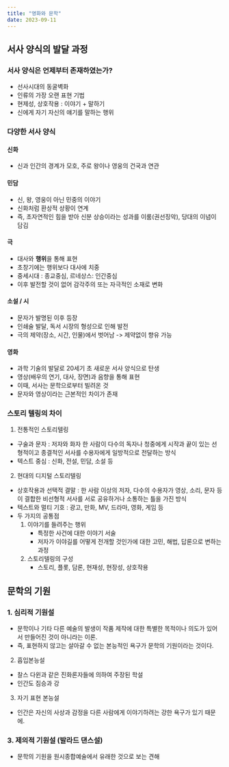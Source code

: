 ```yaml
---
title: "영화와 문학"
date: 2023-09-11
---
```


## 서사 양식의 발달 과정
  ### 서사 양식은 언제부터 존재하였는가?
  - 선사시대의 동굴벽화
  - 인류의 가장 오랜 표현 기법
  - 현제성, 상호작용 : 이야기 + 말하기
  - 신에게 자기 자신의 얘기를 말하는 행위
  
  ### 다양한 서사 양식
  #### 신화
  - 신과 인간의 경계가 모호, 주로 왕이나 영웅의 건국과 연관
  
  #### 민담
  - 신, 왕, 영웅이 아닌 민중의 이야기
  - 신화처럼 환상적 상황이 연계
  - 즉, 초자연적인 힘을 받아 신분 상승이라는 성과를 이룸(권선징악), 당대의 이념이 담김

  #### 극
  - 대사와 **행위**을 통해 표현
  - 초창기에는 행위보다 대사에 치중
  - 중세시대 : 종교중심, 르네상스: 인간중심
  - 이후 발전할 것이 없어 감각주의 또는 자극적인 소재로 변화

  #### 소설 / 시
  - 문자가 발명된 이후 등장
  - 인쇄술 발달, 독서 시장의 형성으로 인해 발전
  - 극의 제약(장소, 시간, 인물)에서 벗어남 -> 제약없이 향유 가능
  

  #### 영화
  - 과학 기술의 발달로 20세기 초 새로운 서사 양식으로 탄생
  - 영상(배우의 연기, 대사, 장면)과 음향을 통해 표현
  - 이때, 서사는 문학으로부터 빌려온 것
  - 문자와 영상이라는 근본적인 차이가 존재

  ### 스토리 텔링의 차이
  1. 전통적인 스토리텔링
   - 구술과 문자 : 저자와 화자 한 사람이 다수의 독자나 청중에게 시작과 끝이 있는 선형적이고 종결적인 서사를 수용자에게 일방적으로 전달하는 방식
   - 텍스트 중심 : 신화, 전설, 민담, 소설 등
  2. 현대의 디지털 스토리텔링
   - 상호작용과 선택적 결말 : 한 사람 이상의 저자, 다수의 수용자가 영상, 소리, 문자 등이 결합한 비선형적 서사를 서로 공유하거나 소통하는 틀을 가진 방식
   - 텍스트와 멀티 기호 : 광고, 만화, MV, 드라마, 영화, 게임 등
  - 두 가지의 공통점
    1. 이야기를 들려주는 행위 
       - 특정한 사건에 대한 이야기 서술
       - 저자가 이야길를 어떻게 전개할 것인가에 대한 고민, 해법, 답론으로 변하는 과정
    2. 스토리텔링의 구성
       - 스토리, 플롯, 담론, 현재성, 현장성, 상호작용

## 문학의 기원
### 1. 심리적 기원설
- 문학이나 기타 다른 예술의 발생이 작품 제작에 대한 특별한 목적이나 의도가 있어서 만들어진 것이 아니라는 이론.
- 즉, 표현하지 않고는 살아갈 수 없는 본능적인 욕구가 문학의 기원이라는 것이다.
2. 흡입본능설
- 찰스 다윈과 같은 진화론자들에 의하여 주장된 학설
- 인간도 짐승과 강
3. 자기 표현 본능설
- 인간은 자신의 사상과 감정을 다른 사람에게 이야기하려는 강한 욕구가 있기 때문에.

### 3. 제의적 기원설 (발라드 댄스설)
- 문학의 기원을 원시종합예술에서 유래한 것으로 보는 견해
